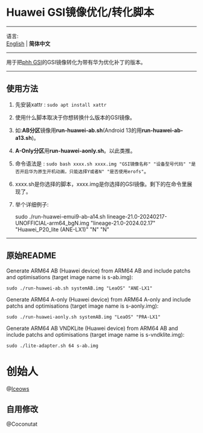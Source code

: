 # Huawei GSI镜像优化/转化脚本  
***
语言:  
[English](README_CN.md) | **简体中文**  
***
用于把[phh GSI](https://github.com/phhusson/treble_experimentations/wiki/Generic-System-Image-%28GSI%29-list)的GSI镜像转化为带有华为优化补丁的版本。  
***
## 使用方法  

1. 先安装xattr : `sudo apt install xattr`
2. 使用什么脚本取决于你想转换什么版本的GSI镜像。
3. 如:**AB分区**镜像用**run-huawei-ab.sh**(Android 13的用**run-huawei-ab-a13.sh**)。
4. **A-Only分区**用**run-huawei-aonly.sh**。以此类推。
5. 命令语法是 : `sudo bash xxxx.sh xxxx.img "GSI镜像名称" "设备型号代码" "是否开启华为原生开机动画，只能选择Y或者N" "是否使用erofs"`。
6. xxxx.sh是你选择的脚本，xxxx.img是你选择的GSI镜像。剩下的在命令里展现了。
7. 举个详细例子:
   

    sudo ./run-huawei-emui9-ab-a14.sh lineage-21.0-20240217-UNOFFICIAL-arm64_bgN.img "lineage-21.0-2024.02.17" "Huawei_P20_lite (ANE-LX1)" "N" "N"


   
***
## 原始README
Generate ARM64 AB (Huawei device) from ARM64 AB and include patchs and optimisations (target image name is s-ab.img):

    sudo ./run-huawei-ab.sh systemAB.img "LeaOS" "ANE-LX1"

Generate ARM64 A-only (Huawei device) from ARM64 A-only and include patchs and optimisations (target image name is s-aonly.img):

    sudo ./run-huawei-aonly.sh systemAB.img "LeaOS" "PRA-LX1"

Generate ARM64 AB VNDKLite (Huawei device) from ARM64 AB and include patchs and optimisations (target image name is s-vndklite.img):

    sudo ./lite-adapter.sh 64 s-ab.img 

# 创始人
@[Iceows](https://github.com/Iceows)

## 自用修改
@Coconutat
